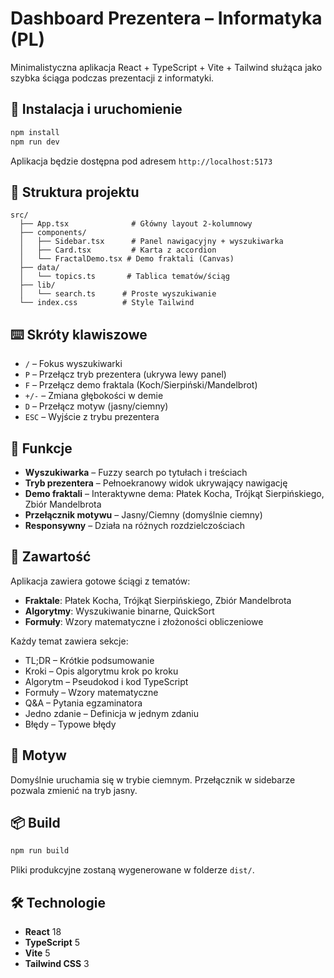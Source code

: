 # Dashboard Prezentera – Informatyka (PL)

Minimalistyczna aplikacja React + TypeScript + Vite + Tailwind służąca jako szybka ściąga podczas prezentacji z informatyki.

## 🚀 Instalacja i uruchomienie

```bash
npm install
npm run dev
```

Aplikacja będzie dostępna pod adresem `http://localhost:5173`

## 📁 Struktura projektu

```
src/
  ├── App.tsx              # Główny layout 2-kolumnowy
  ├── components/
  │   ├── Sidebar.tsx      # Panel nawigacyjny + wyszukiwarka
  │   ├── Card.tsx         # Karta z accordion
  │   └── FractalDemo.tsx # Demo fraktali (Canvas)
  ├── data/
  │   └── topics.ts       # Tablica tematów/ściąg
  ├── lib/
  │   └── search.ts      # Proste wyszukiwanie
  └── index.css          # Style Tailwind
```

## ⌨️ Skróty klawiszowe

- `/` – Fokus wyszukiwarki
- `P` – Przełącz tryb prezentera (ukrywa lewy panel)
- `F` – Przełącz demo fraktala (Koch/Sierpiński/Mandelbrot)
- `+/-` – Zmiana głębokości w demie
- `D` – Przełącz motyw (jasny/ciemny)
- `ESC` – Wyjście z trybu prezentera

## 🎯 Funkcje

- **Wyszukiwarka** – Fuzzy search po tytułach i treściach
- **Tryb prezentera** – Pełnoekranowy widok ukrywający nawigację
- **Demo fraktali** – Interaktywne dema: Płatek Kocha, Trójkąt Sierpińskiego, Zbiór Mandelbrota
- **Przełącznik motywu** – Jasny/Ciemny (domyślnie ciemny)
- **Responsywny** – Działa na różnych rozdzielczościach

## 📝 Zawartość

Aplikacja zawiera gotowe ściągi z tematów:

- **Fraktale**: Płatek Kocha, Trójkąt Sierpińskiego, Zbiór Mandelbrota
- **Algorytmy**: Wyszukiwanie binarne, QuickSort
- **Formuły**: Wzory matematyczne i złożoności obliczeniowe

Każdy temat zawiera sekcje:
- TL;DR – Krótkie podsumowanie
- Kroki – Opis algorytmu krok po kroku
- Algorytm – Pseudokod i kod TypeScript
- Formuły – Wzory matematyczne
- Q&A – Pytania egzaminatora
- Jedno zdanie – Definicja w jednym zdaniu
- Błędy – Typowe błędy

## 🎨 Motyw

Domyślnie uruchamia się w trybie ciemnym. Przełącznik w sidebarze pozwala zmienić na tryb jasny.

## 📦 Build

```bash
npm run build
```

Pliki produkcyjne zostaną wygenerowane w folderze `dist/`.

## 🛠️ Technologie

- **React** 18
- **TypeScript** 5
- **Vite** 5
- **Tailwind CSS** 3

